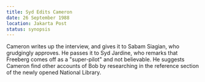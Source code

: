```yaml
---
title: Syd Edits Cameron
date: 26 September 1988 
location: Jakarta Post
status: synopsis
---
```

Cameron writes up the interview, and gives it to Sabam Siagian, who grudgingly approves. He passes it to Syd Jardine, who remarks that Freeberg comes off as a "super-pilot" and not believable. He  suggests Cameron find other accounts of Bob by researching in the reference section of the newly opened National Library. 
